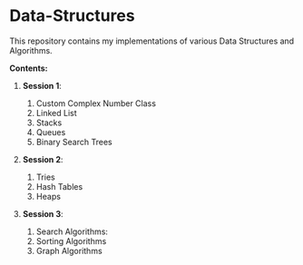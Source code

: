 # Data-Structures

This repository contains my implementations of various Data Structures and Algorithms.

**Contents:**
1. **Session 1**:
    1. Custom Complex Number Class
    1. Linked List
    1. Stacks
    1.  Queues
    1.  Binary Search Trees

2. **Session 2**:
    1. Tries
    1. Hash Tables
    1. Heaps

3. **Session 3**:
    1. Search Algorithms:
    1. Sorting Algorithms
    1. Graph Algorithms
